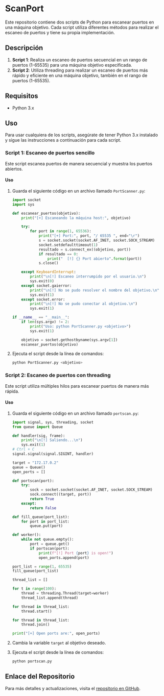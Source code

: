 # ScanPort

Este repositorio contiene dos scripts de Python para escanear puertos en una máquina objetivo. Cada script utiliza diferentes métodos para realizar el escaneo de puertos y tiene su propia implementación. 

## Descripción

1. **Script 1**: Realiza un escaneo de puertos secuencial en un rango de puertos (1-65535) para una máquina objetivo especificada.
2. **Script 2**: Utiliza threading para realizar un escaneo de puertos más rápido y eficiente en una máquina objetivo, también en el rango de puertos (1-65535).

## Requisitos

- Python 3.x

## Uso

Para usar cualquiera de los scripts, asegúrate de tener Python 3.x instalado y sigue las instrucciones a continuación para cada script.

### Script 1: Escaneo de puertos sencillo

Este script escanea puertos de manera secuencial y muestra los puertos abiertos.

#### Uso

1. Guarda el siguiente código en un archivo llamado `PortScanner.py`:
    ```python
    import socket
    import sys

    def escanear_puertos(objetivo):
        print("[+] Escaneando la máquina host:", objetivo)

        try:
            for port in range(1, 65536):
                print("[+] Port:", port, "/ 65535 ", end="\r")
                s = socket.socket(socket.AF_INET, socket.SOCK_STREAM)
                socket.setdefaulttimeout(1)
                resultado = s.connect_ex((objetivo, port))
                if resultado == 0:
                    print("  [!] {} Port abierto".format(port))
                s.close()

        except KeyboardInterrupt:
            print("\n[!] Escaneo interrumpido por el usuario.\n")
            sys.exit(0)
        except socket.gaierror:
            print("\n[!] No se pudo resolver el nombre del objetivo.\n")
            sys.exit(1)
        except socket.error:
            print("\n[!] No se pudo conectar al objetivo.\n")
            sys.exit(1)

    if __name__ == "__main__":
        if len(sys.argv) != 2:
            print("Uso: python PortScanner.py <objetivo>")
            sys.exit(1)

        objetivo = socket.gethostbyname(sys.argv[1])
        escanear_puertos(objetivo)
    ```

2. Ejecuta el script desde la línea de comandos:
    ```bash
    python PortScanner.py <objetivo>
    ```

### Script 2: Escaneo de puertos con threading

Este script utiliza múltiples hilos para escanear puertos de manera más rápida.

#### Uso

1. Guarda el siguiente código en un archivo llamado `portscan.py`:
    ```python
    import signal, sys, threading, socket
    from queue import Queue

    def handler(sig, frame):
        print("\n[!] Saliendo...\n")
        sys.exit(1)
    # Ctrl + C
    signal.signal(signal.SIGINT, handler)

    target = "172.17.0.2"
    queue = Queue()
    open_ports = []

    def portscan(port):
        try:
            sock = socket.socket(socket.AF_INET, socket.SOCK_STREAM)
            sock.connect((target, port))
            return True
        except:
            return False

    def fill_queue(port_list):
        for port in port_list:
            queue.put(port)

    def worker():
        while not queue.empty():
            port = queue.get()
            if portscan(port):
                print(f"[!] Port {port} is open!")
                open_ports.append(port)

    port_list = range(1, 65535)
    fill_queue(port_list)

    thread_list = []

    for t in range(100):
        thread = threading.Thread(target=worker)
        thread_list.append(thread)

    for thread in thread_list:
        thread.start()

    for thread in thread_list:
        thread.join()

    print("[+] Open ports are:", open_ports)
    ```

2. Cambia la variable `target` al objetivo deseado.

3. Ejecuta el script desde la línea de comandos:
    ```bash
    python portscan.py
    ```

## Enlace del Repositorio

Para más detalles y actualizaciones, visita el [repositorio en GitHub](https://github.com/anonymous-17-03/ScanPort).

